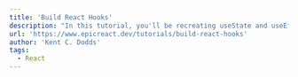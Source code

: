 ```yaml
---
title: 'Build React Hooks'
description: "In this tutorial, you'll be recreating useState and useEffect from scratch."
url: 'https://www.epicreact.dev/tutorials/build-react-hooks'
author: 'Kent C. Dodds'
tags:
  - React
---
```


